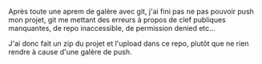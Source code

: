 Après toute une aprem de galère avec git, j'ai fini pas ne pas pouvoir push mon projet, git me mettant des erreurs à propos de clef publiques manquantes, de repo inaccessible, de permission denied etc... 

J'ai donc fait un zip du projet et l'upload dans ce repo, plutôt que ne rien rendre à cause d'une galère de push. 
